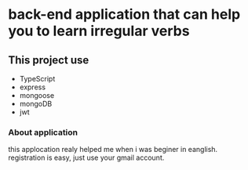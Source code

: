 # back-end application that can help you to learn irregular verbs


## This project use
- TypeScript
- express
- mongoose
- mongoDB
- jwt

### About application 
this applocation realy helped me when i was beginer in eanglish.
registration is easy, just use your gmail account.
